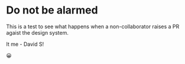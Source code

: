 # Do not be alarmed

This is a test to see what happens when a non-collaborator raises a PR agaist the design system.

It me - David S!


😀
